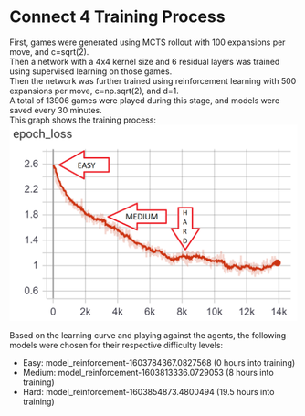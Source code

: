 # Connect 4 Training Process
First, games were generated using MCTS rollout with 100 expansions per move, and c=sqrt(2).  
Then a network with a 4x4 kernel size and 6 residual layers was trained using supervised learning on those games.  
Then the network was further trained using reinforcement learning with 500 expansions per move, c=np.sqrt(2), and d=1.  
A total of 13906 games were played during this stage, and models were saved every 30 minutes.  
This graph shows the training process:  
![Epoch Loss](/training/Connect4/logs/training_process.png)  

Based on the learning curve and playing against the agents, the following models were chosen for their respective difficulty levels:  
- Easy: model_reinforcement-1603784367.0827568 (0 hours into training)  
- Medium: model_reinforcement-1603813336.0729053 (8 hours into training)  
- Hard: model_reinforcement-1603854873.4800494 (19.5 hours into training)  
